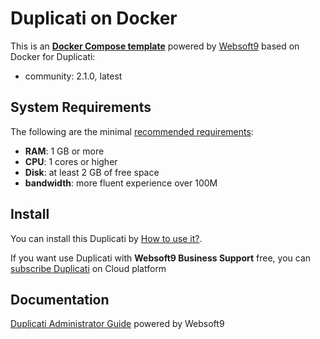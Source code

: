 # Duplicati on Docker  

This is an **[Docker Compose template](https://github.com/Websoft9/docker-library)** powered by [Websoft9](https://www.websoft9.com) based on Docker for Duplicati:


 - community:  2.1.0, latest


## System Requirements

The following are the minimal [recommended requirements](https://duplicati.readthedocs.io/en/latest/02-installation/#prerequisites):

* **RAM**: 1 GB or more
* **CPU**: 1 cores or higher
* **Disk**: at least 2 GB of free space
* **bandwidth**: more fluent experience over 100M  

## Install

You can install this Duplicati by [How to use it?](https://github.com/Websoft9/docker-library#how-to-use-it).   

If you want use Duplicati with **Websoft9 Business Support** free, you can [subscribe Duplicati](https://www.websoft9.com/apps) on Cloud platform

## Documentation

[Duplicati Administrator Guide](https://support.websoft9.com/docs/duplicati) powered by Websoft9